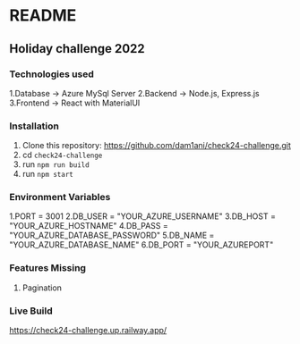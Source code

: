 # README

## Holiday challenge 2022


### Technologies used
1.Database -> Azure MySql Server
2.Backend -> Node.js, Express.js
3.Frontend -> React with MaterialUI

### Installation
1. Clone this repository: https://github.com/dam1ani/check24-challenge.git
2. cd `check24-challenge`
3. run  `npm run build`
4. run  `npm start`


### Environment Variables

1.PORT    =  3001
2.DB_USER = "YOUR_AZURE_USERNAME"
3.DB_HOST = "YOUR_AZURE_HOSTNAME"
4.DB_PASS = "YOUR_AZURE_DATABASE_PASSWORD"
5.DB_NAME = "YOUR_AZURE_DATABASE_NAME"
6.DB_PORT = "YOUR_AZUREPORT"


### Features Missing

1. Pagination

### Live Build
https://check24-challenge.up.railway.app/



